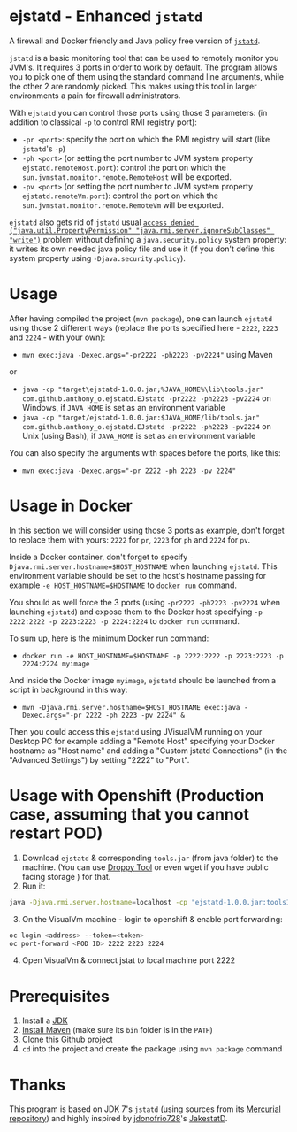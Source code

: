 # ejstatd - Enhanced `jstatd`

A firewall and Docker friendly and Java policy free version of [`jstatd`](http://docs.oracle.com/javase/7/docs/technotes/tools/share/jstatd.html).

`jstatd` is a basic monitoring tool that can be used to remotely monitor you JVM's. It requires 3 ports in order to work by default. The program allows you to pick one of them using the standard command line arguments, while the other 2 are randomly picked. This makes using this tool in larger environments a pain for firewall administrators.

With `ejstatd` you can control those ports using those 3 parameters: (in addition to classical `-p` to control RMI registry port):
 - `-pr <port>`: specify the port on which the RMI registry will start (like `jstatd`'s `-p`)
 - `-ph <port>` (or setting the port number to JVM system property `ejstatd.remoteHost.port`): control the port on which the `sun.jvmstat.monitor.remote.RemoteHost` will be exported.
 - `-pv <port>` (or setting the port number to JVM system property `ejstatd.remoteVm.port`): control the port on which the `sun.jvmstat.monitor.remote.RemoteVm` will be exported.

`ejstatd` also gets rid of `jstatd` usual [`access denied ("java.util.PropertyPermission" "java.rmi.server.ignoreSubClasses" "write")`](http://stackoverflow.com/q/9939883/535203) problem without defining a `java.security.policy` system property: it writes its own needed java policy file and use it (if you don't define this system property using `-Djava.security.policy`).

# Usage
After having compiled the project (`mvn package`), one can launch `ejstatd` using those 2 different ways (replace the ports specified here - `2222`, `2223` and `2224` - with your own):
 - `mvn exec:java -Dexec.args="-pr2222 -ph2223 -pv2224"` using Maven

or
 - `java -cp "target\ejstatd-1.0.0.jar;%JAVA_HOME%\lib\tools.jar" com.github.anthony_o.ejstatd.EJstatd -pr2222 -ph2223 -pv2224` on Windows, if `JAVA_HOME` is set as an environment variable 
 - `java -cp "target/ejstatd-1.0.0.jar:$JAVA_HOME/lib/tools.jar" com.github.anthony_o.ejstatd.EJstatd -pr2222 -ph2223 -pv2224` on Unix (using Bash), if `JAVA_HOME` is set as an environment variable

You can also specify the arguments with spaces before the ports, like this:
 - `mvn exec:java -Dexec.args="-pr 2222 -ph 2223 -pv 2224"`

# Usage in Docker
In this section we will consider using those 3 ports as example, don't forget to replace them with yours: `2222` for `pr`, `2223` for `ph` and `2224` for `pv`.

Inside a Docker container, don't forget to specify `-Djava.rmi.server.hostname=$HOST_HOSTNAME` when launching `ejstatd`. This environment variable should be set to the host's hostname passing for example `-e HOST_HOSTNAME=$HOSTNAME` to `docker run` command.

You should as well force the 3 ports (using `-pr2222 -ph2223 -pv2224` when launching `ejstatd`) and expose them to the Docker host specifying `-p 2222:2222 -p 2223:2223 -p 2224:2224` to `docker run` command.

To sum up, here is the minimum Docker run command:
 - `docker run -e HOST_HOSTNAME=$HOSTNAME -p 2222:2222 -p 2223:2223 -p 2224:2224 myimage`

And inside the Docker image `myimage`, `ejstatd` should be launched from a script in background in this way:
 - `mvn -Djava.rmi.server.hostname=$HOST_HOSTNAME exec:java -Dexec.args="-pr 2222 -ph 2223 -pv 2224" &`

Then you could access this `ejstatd` using JVisualVM running on your Desktop PC for example adding a "Remote Host" specifying your Docker hostname as "Host name" and adding a "Custom jstatd Connections" (in the "Advanced Settings") by setting "2222" to "Port".

# Usage with Openshift (Production case, assuming that you cannot restart POD)
1. Download `ejstatd` & corresponding `tools.jar` (from java folder) to the machine. (You can use [Droppy Tool](https://github.com/stackp/Droopy)  or even wget if you have public facing storage ) for that.
2. Run it: 
```bash
java -Djava.rmi.server.hostname=localhost -cp "ejstatd-1.0.0.jar:tools1.8.jar" com.github.anthony_o.ejstatd.EJstatd -pr2222 -ph2223 -pv2224 
```
3. On the VisualVm machine - login to openshift & enable port forwarding:
```bash
oc login <address> --token=<token>
oc port-forward <POD ID> 2222 2223 2224
```
4. Open VisualVm & connect jstat to local machine port 2222

# Prerequisites
 1. Install a [JDK](http://www.oracle.com/technetwork/java/javase/downloads/index.html)
 1. [Install Maven](http://maven.apache.org/install.html) (make sure its `bin` folder is in the `PATH`)
 1. Clone this Github project
 1. `cd` into the project and create the package using `mvn package` command

# Thanks
This program is based on JDK 7's `jstatd` (using sources from its [Mercurial repository](http://hg.openjdk.java.net/jdk7u/jdk7u/jdk)) and highly inspired by [jdonofrio728](https://github.com/jdonofrio728/)'s [JakestatD](https://github.com/jdonofrio728/jakestatd).
